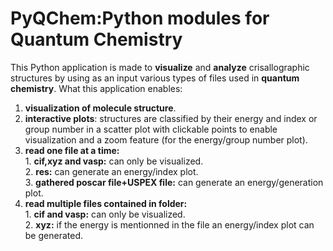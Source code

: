 # PyQChem:Python modules for Quantum Chemistry
This Python application is made to **visualize** and **analyze** crisallographic structures by using as an input various types of files used in **quantum chemistry**.
What this application enables:
1. **visualization of molecule structure**.
2. **interactive plots**: structures are classified by their energy and index or group number in a scatter plot with clickable points to enable visualization and a zoom feature (for the energy/group number plot).
3. **read one file at a time:**\
                            1. **cif,xyz and vasp:** can only be visualized.\
                            2. **res:** can generate an energy/index plot.\
                            3. **gathered poscar file+USPEX file:** can generate an energy/generation plot.
5. **read multiple files contained in folder:**\
                                            1. **cif and vasp:** can only be visualized.\
                                            2. **xyz:** if the energy is mentionned in the file an energy/index plot can be generated.
